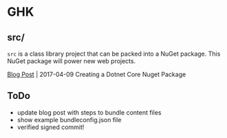 # GHK

## src/
`src` is a class library project that can be packed into 
a NuGet package. This NuGet package will power new web projects.

[Blog Post](blogpost.md) | 2017-04-09 Creating a Dotnet Core Nuget Package

## ToDo

- update blog post with steps to bundle content files
- show example bundleconfig.json file
- verified signed commit!